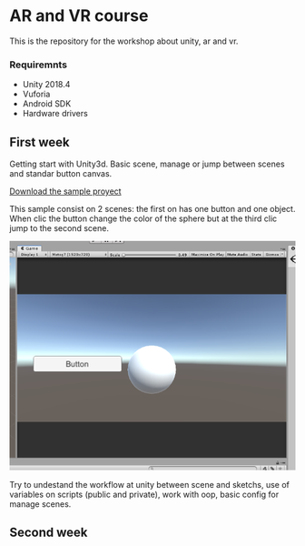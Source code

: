 # AR and VR course
This is the repository for the workshop about unity, ar and vr.

### Requiremnts

- Unity 2018.4
- Vuforia
- Android SDK
- Hardware drivers

## First week

Getting start with Unity3d. Basic scene, manage or jump between scenes and standar button canvas.

[Download the sample proyect](/Unity_samples/class1.unitypackage)

This sample consist on 2 scenes: the first on has one button and one object. When clic the button change the color of the sphere but at the third clic jump to the second scene.

![Screenshot scene](/img/cap1_c1.PNG)

Try to undestand the workflow at unity between scene and sketchs, use of variables on scripts (public and private), work with oop, basic config for manage scenes.

## Second week
